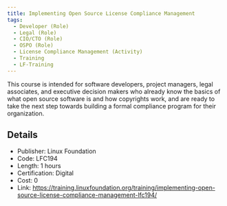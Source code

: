 ```yaml
--- 
title: Implementing Open Source License Compliance Management
tags:
  - Developer (Role)
  - Legal (Role)
  - CIO/CTO (Role)
  - OSPO (Role)
  - License Compliance Management (Activity)
  - Training
  - LF-Training
---
```


This course is intended for software developers, project managers, legal associates, and executive decision makers who already know the basics of what open source software is and how copyrights work, and are ready to take the next step towards building a formal compliance program for their organization.

## Details

- Publisher: Linux Foundation
- Code: LFC194
- Length: 1 hours
- Certification: Digital
- Cost: 0
- Link: https://training.linuxfoundation.org/training/implementing-open-source-license-compliance-management-lfc194/
